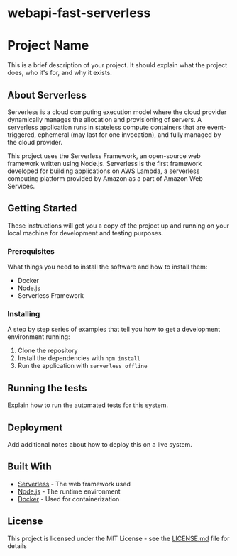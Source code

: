 # webapi-fast-serverless

# Project Name

This is a brief description of your project. It should explain what the project does, who it's for, and why it exists.

## About Serverless

Serverless is a cloud computing execution model where the cloud provider dynamically manages the allocation and provisioning of servers. A serverless application runs in stateless compute containers that are event-triggered, ephemeral (may last for one invocation), and fully managed by the cloud provider.

This project uses the Serverless Framework, an open-source web framework written using Node.js. Serverless is the first framework developed for building applications on AWS Lambda, a serverless computing platform provided by Amazon as a part of Amazon Web Services.

## Getting Started

These instructions will get you a copy of the project up and running on your local machine for development and testing purposes.

### Prerequisites

What things you need to install the software and how to install them:

- Docker
- Node.js
- Serverless Framework

### Installing

A step by step series of examples that tell you how to get a development environment running:

1. Clone the repository
2. Install the dependencies with `npm install`
3. Run the application with `serverless offline`

## Running the tests

Explain how to run the automated tests for this system.

## Deployment

Add additional notes about how to deploy this on a live system.

## Built With

* [Serverless](https://www.serverless.com/) - The web framework used
* [Node.js](https://nodejs.org/) - The runtime environment
* [Docker](https://www.docker.com/) - Used for containerization


## License

This project is licensed under the MIT License - see the [LICENSE.md](LICENSE.md) file for details


